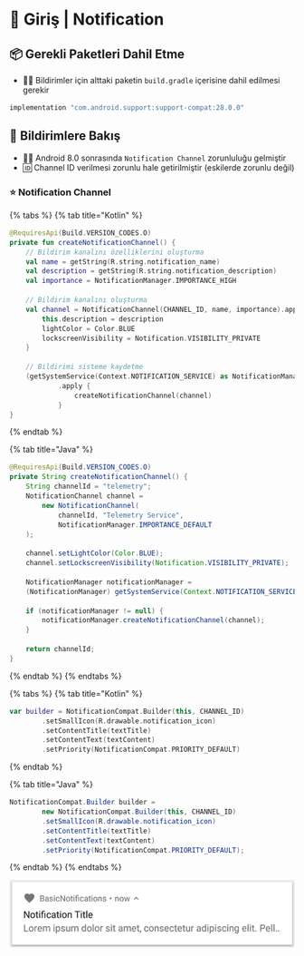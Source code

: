 # 🔰 Giriş \| Notification

## 📦 Gerekli Paketleri Dahil Etme

* 👮‍♂️ Bildirimler için alttaki paketin `build.gradle` içerisine dahil edilmesi gerekir

```groovy
implementation "com.android.support:support-compat:28.0.0"
```

## 👀 Bildirimlere Bakış

* 👮‍♂️ Android 8.0 sonrasında `Notification Channel` zorunluluğu gelmiştir
* 🆔 Channel ID verilmesi zorunlu hale getirilmiştir \(eskilerde zorunlu değil\)

### ⭐ Notification Channel

{% tabs %}
{% tab title="Kotlin" %}
```kotlin
@RequiresApi(Build.VERSION_CODES.O)
private fun createNotificationChannel() {
	// Bildirim kanalını özelliklerini oluşturma
	val name = getString(R.string.notification_name)
	val description = getString(R.string.notification_description)
	val importance = NotificationManager.IMPORTANCE_HIGH
	
	// Bildirim kanalını oluşturma
	val channel = NotificationChannel(CHANNEL_ID, name, importance).apply {
		this.description = description
		lightColor = Color.BLUE
		lockscreenVisibility = Notification.VISIBILITY_PRIVATE
	}

	// Bildirimi sisteme kaydetme
	(getSystemService(Context.NOTIFICATION_SERVICE) as NotificationManager)
			.apply {
				createNotificationChannel(channel)
			}
}
```
{% endtab %}

{% tab title="Java" %}
```java
@RequiresApi(Build.VERSION_CODES.O)
private String createNotificationChannel() {
    String channelId = "telemetry";
    NotificationChannel channel = 
        new NotificationChannel(
            channelId, "Telemetry Service", 
            NotificationManager.IMPORTANCE_DEFAULT
    );
    
    channel.setLightColor(Color.BLUE);
    channel.setLockscreenVisibility(Notification.VISIBILITY_PRIVATE);
    
    NotificationManager notificationManager = 
    (NotificationManager) getSystemService(Context.NOTIFICATION_SERVICE);
    
    if (notificationManager != null) {
        notificationManager.createNotificationChannel(channel);
    }

    return channelId;
}
```
{% endtab %}
{% endtabs %}

{% tabs %}
{% tab title="Kotlin" %}
```kotlin
var builder = NotificationCompat.Builder(this, CHANNEL_ID)
        .setSmallIcon(R.drawable.notification_icon)
        .setContentTitle(textTitle)
        .setContentText(textContent)
        .setPriority(NotificationCompat.PRIORITY_DEFAULT)
```
{% endtab %}

{% tab title="Java" %}
```java
NotificationCompat.Builder builder = 
        new NotificationCompat.Builder(this, CHANNEL_ID)
        .setSmallIcon(R.drawable.notification_icon)
        .setContentTitle(textTitle)
        .setContentText(textContent)
        .setPriority(NotificationCompat.PRIORITY_DEFAULT);
```
{% endtab %}
{% endtabs %}

![](../../.gitbook/assets/noti_content.png)



